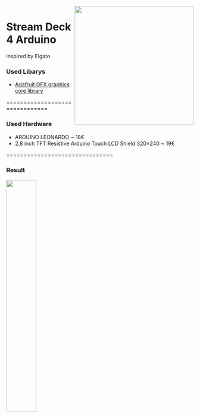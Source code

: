 <img align="right" src="https://i.imgur.com/Gfo25Of.png" height="320" width="320">


# Stream Deck 4 Arduino
inspired by Elgato

### Used Libarys
* [Adafruit GFX graphics core library](https://github.com/adafruit/Adafruit-GFX-Library)

===============================

### Used Hardware
* ARDUINO LEONARDO ~ 18€
* 2.8 inch TFT Resistive Arduino Touch LCD Shield 320×240 ~ 19€

===============================

### Result

<img align="left" src="https://i.imgur.com/cA0bnzR.jpg" height="40%" width="40%">
